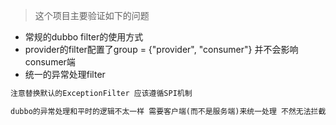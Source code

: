 > 这个项目主要验证如下的问题

* 常规的dubbo filter的使用方式
* provider的filter配置了group = {"provider", "consumer"} 并不会影响consumer端
* 统一的异常处理filter 
```txt
注意替换默认的ExceptionFilter 应该遵循SPI机制 

dubbo的异常处理和平时的逻辑不太一样 需要客户端(而不是服务端)来统一处理 不然无法拦截dubbo请求超时异常
```  